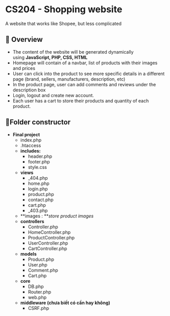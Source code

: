 # CS204 - Shopping website

A website that works like Shopee, but less complicated

## 💬 Overview

- The content of the website will be generated dynamically using **JavaScript, PHP, CSS, HTML**
- Homepage will contain of a navbar, list of products with their images and prices
- User can click into the product to see more specific details in a different page (brand, sellers, manufacturers, description, etc)
- In the product page, user can add comments and reviews under the description box
- Login, logout and create new account.
- Each user has a cart to store their products and quantity of each product.

## 🧸Folder constructor

- **Final project**
    - index.php
    - .htaccess
    - **includes:**
        - header.php
        - footer.php
        - style.css
    - **views**
        - _404.php
        - home.php
        - login.php
        - product.php
        - contact.php
        - cart.php
        - _403.php
    - **images : ***store product images*
    - **controllers**
        - Controller.php
        - HomeController.php
        - ProductController.php
        - UserController.php
        - CartController.php
    - **models**
        - Product.php
        - User.php
        - Comment.php
        - Cart.php
    - **core**
        - DB.php
        - Router.php
        - web.php
    - **middleware (chưa biết có cần hay không)**
        - CSRF.php
